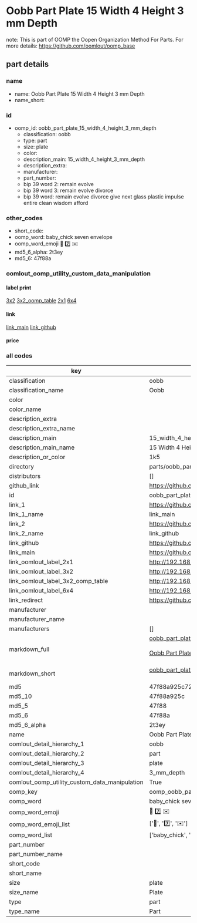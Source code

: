 # Oobb Part Plate 15 Width 4 Height 3 mm Depth  

note: This is part of OOMP the Oopen Organization Method For Parts. For more details: https://github.com/oomlout/oomp_base

##  part details
  







### name
* name: Oobb Part Plate 15 Width 4 Height 3 mm Depth
* name_short: 
### id
* oomp_id: oobb_part_plate_15_width_4_height_3_mm_depth
  * classification: oobb
  * type: part
  * size: plate
  * color: 
  * description_main: 15_width_4_height_3_mm_depth
  * description_extra: 
  * manufacturer: 
  * part_number: 
  * bip 39 word 2: remain evolve
  * bip 39 word 3: remain evolve divorce
  * bip 39 word: remain evolve divorce give next glass plastic impulse entire clean wisdom afford

### other_codes
* short_code: 
* oomp_word: baby_chick seven envelope
* oomp_word_emoji :baby_chick: :seven: :envelope:
* md5_6_alpha: 2t3ey
* md5_6: 47f88a






### oomlout_oomp_utility_custom_data_manipulation
#### label print
[3x2](http://192.168.1.245:1112/?label=oomp%202t3ey)
[3x2_oomp_table](http://192.168.1.108:1112/?label=oomp%202t3ey)
[2x1](http://192.168.1.242:1112/?label=oomp%202t3ey)
[6x4](http://192.168.1.55:1112/?label=oomp%202t3ey)    

#### link

[link_main](https://github.com/oomlout/oomlout_oomp_version_1_messy/tree/main/parts/oobb_part_plate_15_width_4_height_3_mm_depth) [link_github](https://github.com/oomlout/oomlout_oomp_version_1_messy/tree/main/parts/oobb_part_plate_15_width_4_height_3_mm_depth)                             

#### price







### all codes 
| key | value |  
| --- | --- |  
| classification | oobb |  
| classification_name | Oobb |  
| color |  |  
| color_name |  |  
| description_extra |  |  
| description_extra_name |  |  
| description_main | 15_width_4_height_3_mm_depth |  
| description_main_name | 15 Width 4 Height 3 mm Depth |  
| description_or_color | 1k5 |  
| directory | parts/oobb_part_plate_15_width_4_height_3_mm_depth |  
| distributors | [] |  
| github_link | https://github.com/oomlout/oomlout_oomp_part_src/tree/main/parts/oobb_part_plate_15_width_4_height_3_mm_depth |  
| id | oobb_part_plate_15_width_4_height_3_mm_depth |  
| link_1 | https://github.com/oomlout/oomlout_oomp_version_1_messy/tree/main/parts/oobb_part_plate_15_width_4_height_3_mm_depth |  
| link_1_name | link_main |  
| link_2 | https://github.com/oomlout/oomlout_oomp_version_1_messy/tree/main/parts/oobb_part_plate_15_width_4_height_3_mm_depth |  
| link_2_name | link_github |  
| link_github | https://github.com/oomlout/oomlout_oomp_version_1_messy/tree/main/parts/oobb_part_plate_15_width_4_height_3_mm_depth |  
| link_main | https://github.com/oomlout/oomlout_oomp_version_1_messy/tree/main/parts/oobb_part_plate_15_width_4_height_3_mm_depth |  
| link_oomlout_label_2x1 | http://192.168.1.242:1112/?label=oomp%202t3ey |  
| link_oomlout_label_3x2 | http://192.168.1.245:1112/?label=oomp%202t3ey |  
| link_oomlout_label_3x2_oomp_table | http://192.168.1.108:1112/?label=oomp%202t3ey |  
| link_oomlout_label_6x4 | http://192.168.1.55:1112/?label=oomp%202t3ey |  
| link_redirect | https://github.com/oomlout/oomlout_oomp_version_1_messy/tree/main/parts/oobb_part_plate_15_width_4_height_3_mm_depth |  
| manufacturer |  |  
| manufacturer_name |  |  
| manufacturers | [] |  
| markdown_full | [oobb_part_plate_15_width_4_height_3_mm_depth](none)<br>[](none)<br>[Oobb Part Plate 15 Width 4 Height 3 Mm Depth](none)<br><br> |  
| markdown_short | [oobb_part_plate_15_width_4_height_3_mm_depth](none)<br><br> |  
| md5 | 47f88a925c7234c18bcaa62680138dac |  
| md5_10 | 47f88a925c |  
| md5_5 | 47f88 |  
| md5_6 | 47f88a |  
| md5_6_alpha | 2t3ey |  
| name | Oobb Part Plate 15 Width 4 Height 3 mm Depth |  
| oomlout_detail_hierarchy_1 | oobb |  
| oomlout_detail_hierarchy_2 | part |  
| oomlout_detail_hierarchy_3 | plate |  
| oomlout_detail_hierarchy_4 | 3_mm_depth |  
| oomlout_oomp_utility_custom_data_manipulation | True |  
| oomp_key | oomp_oobb_part_plate_15_width_4_height_3_mm_depth |  
| oomp_word | baby_chick seven envelope |  
| oomp_word_emoji | :baby_chick: :seven: :envelope: |  
| oomp_word_emoji_list | [':baby_chick:', ':seven:', ':envelope:'] |  
| oomp_word_list | ['baby_chick', 'seven', 'envelope'] |  
| part_number |  |  
| part_number_name |  |  
| short_code |  |  
| short_name |  |  
| size | plate |  
| size_name | Plate |  
| type | part |  
| type_name | Part |  
